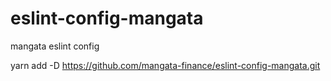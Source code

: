 # eslint-config-mangata

mangata eslint config

yarn add -D https://github.com/mangata-finance/eslint-config-mangata.git
